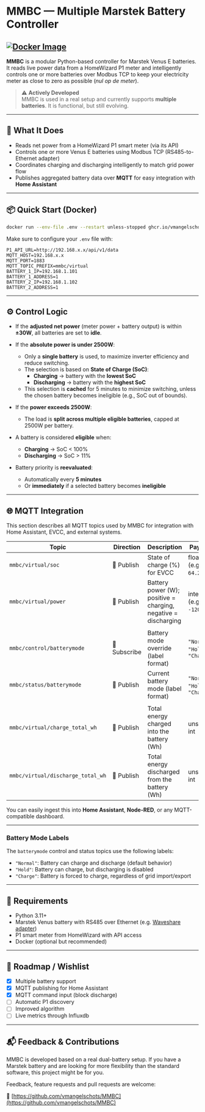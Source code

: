 # MMBC — Multiple Marstek Battery Controller
[![Docker Image](https://img.shields.io/badge/docker-ghcr.io%2Fvmangelschots%2Fmmbc-blue?logo=docker)](https://github.com/users/vmangelschots/packages/container/package/mmbc)
---
**MMBC** is a modular Python-based controller for Marstek Venus E batteries. It reads live power data from a HomeWizard P1 meter and intelligently controls one or more batteries over Modbus TCP to keep your electricity meter as close to zero as possible (*nul op de meter*).

> ⚠️ **Actively Developed**  
> MMBC is used in a real setup and currently supports **multiple batteries**. It is functional, but still evolving.

---

## 🚀 What It Does

- Reads net power from a HomeWizard P1 smart meter (via its API)
- Controls one or more Venus E batteries using Modbus TCP (RS485-to-Ethernet adapter)
- Coordinates charging and discharging intelligently to match grid power flow
- Publishes aggregated battery data over **MQTT** for easy integration with **Home Assistant**

---
## 📦 Quick Start (Docker)

```bash
docker run --env-file .env --restart unless-stopped ghcr.io/vmangelschots/mmbc:latest
```

Make sure to configure your `.env` file with:

```env
P1_API_URL=http://192.168.x.x/api/v1/data
MQTT_HOST=192.168.x.x
MQTT_PORT=1883
MQTT_TOPIC_PREFIX=mmbc/virtual
BATTERY_1_IP=192.168.1.101
BATTERY_1_ADDRESS=1
BATTERY_2_IP=192.168.1.102
BATTERY_2_ADDRESS=1
```

---
## ⚙️ Control Logic

- If the **adjusted net power** (meter power + battery output) is within **±30W**, all batteries are set to **idle**.

- If the **absolute power is under 2500W**:
  - Only a **single battery** is used, to maximize inverter efficiency and reduce switching.
  - The selection is based on **State of Charge (SoC)**:
    - **Charging** → battery with the **lowest SoC**
    - **Discharging** → battery with the **highest SoC**
  - This selection is **cached** for 5 minutes to minimize switching, unless the chosen battery becomes ineligible (e.g., SoC out of bounds).

- If the **power exceeds 2500W**:
  - The load is **split across multiple eligible batteries**, capped at 2500W per battery.

- A battery is considered **eligible** when:
  - **Charging** → SoC < 100%
  - **Discharging** → SoC > 11%

- Battery priority is **reevaluated**:
  - Automatically every **5 minutes**
  - Or **immediately** if a selected battery becomes **ineligible**


---

## 🌐 MQTT Integration

This section describes all MQTT topics used by MMBC for integration with Home Assistant, EVCC, and external systems.

| **Topic**                                | **Direction** | **Description**                                                  | **Payload**                             | **Retained** |
|------------------------------------------|---------------|------------------------------------------------------------------|------------------------------------------|---------------|
| `mmbc/virtual/soc`                       | 🔼 Publish    | State of charge (%) for EVCC                                     | float (e.g. `64.2`)                      | Yes           |
| `mmbc/virtual/power`                     | 🔼 Publish    | Battery power (W); positive = charging, negative = discharging   | integer (e.g. `-1200`)                   | Yes           |
|                                          |               |                                                                  |                                          |               |
| `mmbc/control/batterymode`              | 🔽 Subscribe  | Battery mode override (label format)                             | `"Normal"`, `"Hold"`, `"Charge"` | No            |
| `mmbc/status/batterymode`               | 🔼 Publish    | Current battery mode (label format)                              | `"Normal"`, `"Hold"`, `"Charge"` | Yes           |
|                                          |               |                                                                  |                                          |               |
| `mmbc/virtual/charge_total_wh`          | 🔼 Publish    | Total energy charged into the battery (Wh)                       | unsigned int                             | Yes           |
| `mmbc/virtual/discharge_total_wh`       | 🔼 Publish    | Total energy discharged from the battery (Wh)                    | unsigned int                             | Yes           |


You can easily ingest this into **Home Assistant**, **Node-RED**, or any MQTT-compatible dashboard.

---
### Battery Mode Labels

The `batterymode` control and status topics use the following labels:

- `"Normal"`: Battery can charge and discharge (default behavior)
- `"Hold"`: Battery can charge, but discharging is disabled
- `"Charge"`: Battery is forced to charge, regardless of grid import/export
---
## 🧰 Requirements

- Python 3.11+
- Marstek Venus battery with RS485 over Ethernet (e.g. [Waveshare adapter](https://www.amazon.com.be/-/en/Waveshare-Industrial-Rail-Mount-Electrical-Isolation/dp/B0BGBQJH21/ref=sr_1_1?sr=8-1))
- P1 smart meter from HomeWizard with API access
- Docker (optional but recommended)

---



## 🌟 Roadmap / Wishlist

- [x] Multiple battery support
- [x] MQTT publishing for Home Assistant
- [x] MQTT command input (block discharge)
- [ ] Automatic P1 discovery
- [ ] Improved algorithm
- [ ] Live metrics through Influxdb

---

## 📬 Feedback & Contributions

MMBC is developed based on a real dual-battery setup. If you have a Marstek battery and are looking for more flexibility than the standard software, this project might be for you.

Feedback, feature requests and pull requests are welcome:

🔗 [https://github.com/vmangelschots/MMBC](https://github.com/vmangelschots/MMBC)
